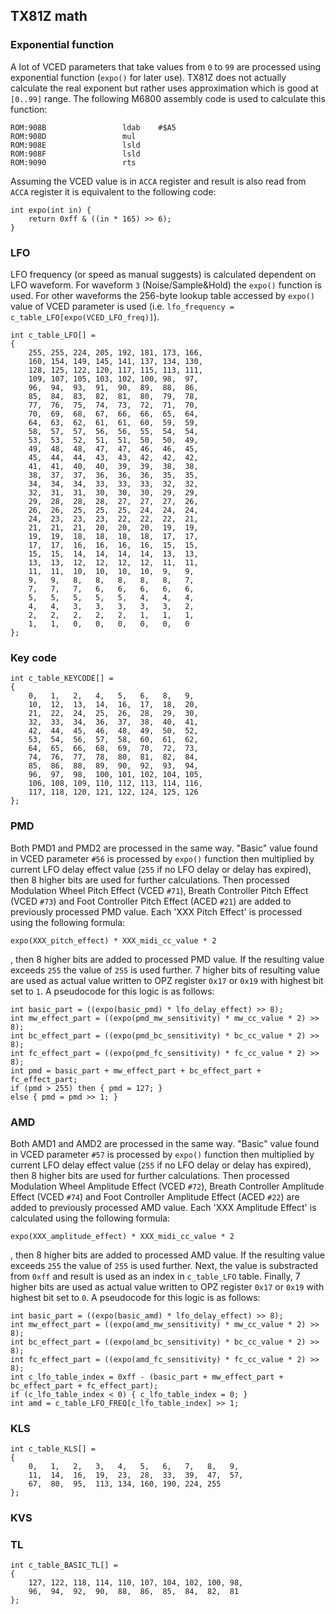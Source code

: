 ## TX81Z math

### Exponential function

A lot of VCED parameters that take values from `0` to `99` are processed using exponential function (`expo()` for later use). TX81Z does not actually calculate the real exponent but rather uses approximation which is good at `[0..99]` range. The following M6800 assembly code is used to calculate this function:

```
ROM:908B                 ldab    #$A5
ROM:908D                 mul
ROM:908E                 lsld
ROM:908F                 lsld
ROM:9090                 rts
```
Assuming the VCED value is in `ACCA` register and result is also read from `ACCA` register it is equivalent to the following code:

```
int expo(int in) {
    return 0xff & ((in * 165) >> 6);
}
```

### LFO

LFO frequency (or speed as manual suggests) is calculated dependent on LFO waveform. For waveform `3` (Noise/Sample&Hold) the `expo()` function is used. For other waveforms the 256-byte lookup table accessed by `expo()` value of VCED parameter is used (i.e. `lfo_frequency = c_table_LFO[expo(VCED_LFO_freq)]`). 

```
int c_table_LFO[] =
{
	255, 255, 224, 205, 192, 181, 173, 166, 
	160, 154, 149, 145, 141, 137, 134, 130, 
	128, 125, 122, 120, 117, 115, 113, 111, 
	109, 107, 105, 103, 102, 100, 98,  97,  
	96,  94,  93,  91,  90,  89,  88,  86,  
	85,  84,  83,  82,  81,  80,  79,  78,  
	77,  76,  75,  74,  73,  72,  71,  70,  
	70,  69,  68,  67,  66,  66,  65,  64,  
	64,  63,  62,  61,  61,  60,  59,  59,  
	58,  57,  57,  56,  56,  55,  54,  54,  
	53,  53,  52,  51,  51,  50,  50,  49,  
	49,  48,  48,  47,  47,  46,  46,  45,  
	45,  44,  44,  43,  43,  42,  42,  42,  
	41,  41,  40,  40,  39,  39,  38,  38,  
	38,  37,  37,  36,  36,  36,  35,  35,  
	34,  34,  34,  33,  33,  33,  32,  32,  
	32,  31,  31,  30,  30,  30,  29,  29,  
	29,  28,  28,  28,  27,  27,  27,  26,  
	26,  26,  25,  25,  25,  24,  24,  24,  
	24,  23,  23,  23,  22,  22,  22,  21,  
	21,  21,  21,  20,  20,  20,  19,  19,  
	19,  19,  18,  18,  18,  18,  17,  17,  
	17,  17,  16,  16,  16,  16,  15,  15,  
	15,  15,  14,  14,  14,  14,  13,  13,  
	13,  13,  12,  12,  12,  12,  11,  11,  
	11,  11,  10,  10,  10,  10,  9,   9,   
	9,   9,   8,   8,   8,   8,   8,   7,   
	7,   7,   7,   6,   6,   6,   6,   6,   
	5,   5,   5,   5,   5,   4,   4,   4,   
	4,   4,   3,   3,   3,   3,   3,   2,   
	2,   2,   2,   2,   2,   1,   1,   1,   
	1,   1,   0,   0,   0,   0,   0,   0
};
```

### Key code
```
int c_table_KEYCODE[] =
{
	0,   1,   2,   4,   5,   6,   8,   9,   
	10,  12,  13,  14,  16,  17,  18,  20,  
	21,  22,  24,  25,  26,  28,  29,  30,  
	32,  33,  34,  36,  37,  38,  40,  41,  
	42,  44,  45,  46,  48,  49,  50,  52,  
	53,  54,  56,  57,  58,  60,  61,  62,  
	64,  65,  66,  68,  69,  70,  72,  73,  
	74,  76,  77,  78,  80,  81,  82,  84,  
	85,  86,  88,  89,  90,  92,  93,  94,  
	96,  97,  98,  100, 101, 102, 104, 105, 
	106, 108, 109, 110, 112, 113, 114, 116, 
	117, 118, 120, 121, 122, 124, 125, 126
};
```				
### PMD
Both PMD1 and PMD2 are processed in the same way. "Basic" value found in VCED parameter `#56` is processed by `expo()` function then multiplied by current LFO delay effect value (`255` if no LFO delay or delay has expired), then 8 higher bits are used for further calculations. Then processed Modulation Wheel Pitch Effect (VCED `#71`), Breath Controller Pitch Effect (VCED `#73`) and Foot Controller Pitch Effect (ACED `#21`) are added to previously processed PMD value. Each 'XXX Pitch Effect' is processed using the following formula:
```
expo(XXX_pitch_effect) * XXX_midi_cc_value * 2
```
, then 8 higher bits are added to processed PMD value. If the resulting value exceeds `255` the value of `255` is used further. 7 higher bits of resulting value are used as actual value written to OPZ register `0x17` or `0x19` with highest bit set to `1`. A pseudocode for this logic is as follows:
```
int basic_part = ((expo(basic_pmd) * lfo_delay_effect) >> 8);
int mw_effect_part = ((expo(pmd_mw_sensitivity) * mw_cc_value * 2) >> 8);
int bc_effect_part = ((expo(pmd_bc_sensitivity) * bc_cc_value * 2) >> 8);
int fc_effect_part = ((expo(pmd_fc_sensitivity) * fc_cc_value * 2) >> 8);
int pmd = basic_part + mw_effect_part + bc_effect_part + fc_effect_part;
if (pmd > 255) then { pmd = 127; }
else { pmd = pmd >> 1; }
```
### AMD
Both AMD1 and AMD2 are processed in the same way. "Basic" value found in VCED parameter `#57` is processed by `expo()` function then multiplied by current LFO delay effect value (`255` if no LFO delay or delay has expired), then 8 higher bits are used for further calculations. Then processed Modulation Wheel Amplitude Effect (VCED `#72`), Breath Controller Amplitude Effect (VCED `#74`) and Foot Controller Amplitude Effect (ACED `#22`) are added to previously processed AMD value. Each 'XXX Amplitude Effect' is calculated using the following formula:
```
expo(XXX_amplitude_effect) * XXX_midi_cc_value * 2
```
, then 8 higher bits are added to processed AMD value. If the resulting value exceeds `255` the value of `255` is used further. Next, the value is substracted from `0xff` and result is used as an index in `c_table_LFO` table. Finally, 7 higher bits are used as actual value written to OPZ register `0x17` or `0x19` with highest bit set to `0`. A pseudocode for this logic is as follows:
```
int basic_part = ((expo(basic_amd) * lfo_delay_effect) >> 8);
int mw_effect_part = ((expo(amd_mw_sensitivity) * mw_cc_value * 2) >> 8);
int bc_effect_part = ((expo(amd_bc_sensitivity) * bc_cc_value * 2) >> 8);
int fc_effect_part = ((expo(amd_fc_sensitivity) * fc_cc_value * 2) >> 8);
int c_lfo_table_index = 0xff - (basic_part + mw_effect_part + bc_effect_part + fc_effect_part);
if (c_lfo_table_index < 0) { c_lfo_table_index = 0; }		
int amd = c_table_LFO_FREQ[c_lfo_table_index] >> 1;
```
### KLS
```
int c_table_KLS[] =
{
	0,   1,   2,   3,   4,   5,   6,   7,   8,   9,   
	11,  14,  16,  19,  23,  28,  33,  39,  47,  57,  
	67,  80,  95,  113, 134, 160, 190, 224, 255
};
```
### KVS

### TL
```
int c_table_BASIC_TL[] =
{
	127, 122, 118, 114, 110, 107, 104, 102, 100, 98,  
	96,  94,  92,  90,  88,  86,  85,  84,  82,  81
};
```
